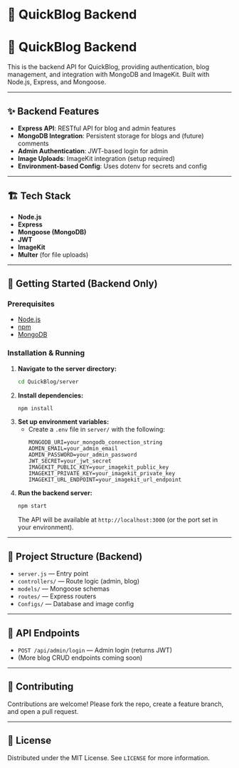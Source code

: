 # 📝 QuickBlog Backend

# 📝 QuickBlog Backend

This is the backend API for QuickBlog, providing authentication, blog management, and integration with MongoDB and ImageKit. Built with Node.js, Express, and Mongoose.

---

## ✨ Backend Features

- **Express API**: RESTful API for blog and admin features
- **MongoDB Integration**: Persistent storage for blogs and (future) comments
- **Admin Authentication**: JWT-based login for admin
- **Image Uploads**: ImageKit integration (setup required)
- **Environment-based Config**: Uses dotenv for secrets and config

---

## 🏗️ Tech Stack

- **Node.js**
- **Express**
- **Mongoose (MongoDB)**
- **JWT**
- **ImageKit**
- **Multer** (for file uploads)

---

## 🚀 Getting Started (Backend Only)

### Prerequisites
- [Node.js](https://nodejs.org/)
- [npm](https://www.npmjs.com/)
- [MongoDB](https://www.mongodb.com/)

### Installation & Running

1. **Navigate to the server directory:**
    ```sh
    cd QuickBlog/server
    ```
2. **Install dependencies:**
    ```sh
    npm install
    ```
3. **Set up environment variables:**
    - Create a `.env` file in `server/` with the following:
      ```env
      MONGODB_URI=your_mongodb_connection_string
      ADMIN_EMAIL=your_admin_email
      ADMIN_PASSWORD=your_admin_password
      JWT_SECRET=your_jwt_secret
      IMAGEKIT_PUBLIC_KEY=your_imagekit_public_key
      IMAGEKIT_PRIVATE_KEY=your_imagekit_private_key
      IMAGEKIT_URL_ENDPOINT=your_imagekit_url_endpoint
      ```
4. **Run the backend server:**
    ```sh
    npm start
    ```
    The API will be available at `http://localhost:3000` (or the port set in your environment).

---

## 📂 Project Structure (Backend)

- `server.js` — Entry point
- `controllers/` — Route logic (admin, blog)
- `models/` — Mongoose schemas
- `routes/` — Express routers
- `Configs/` — Database and image config

---

## 🔑 API Endpoints

- `POST /api/admin/login` — Admin login (returns JWT)
- (More blog CRUD endpoints coming soon)

---

## 🤝 Contributing
Contributions are welcome! Please fork the repo, create a feature branch, and open a pull request.

---

## 📄 License
Distributed under the MIT License. See `LICENSE` for more information. 